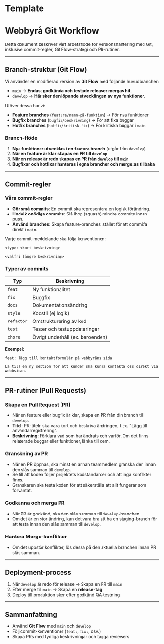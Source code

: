 # Template

# Webbyrå Git Workflow

Detta dokument beskriver vårt arbetsflöde för versionshantering med Git, inklusive commit-regler, Git Flow-strategi och PR-rutiner.

---

##  Branch-struktur (Git Flow)
Vi använder en modifierad version av **Git Flow** med följande huvudbrancher:

- `main` → **Endast godkända och testade releaser mergas hit**.
- `develop` → **Här sker den löpande utvecklingen av nya funktioner**.

Utöver dessa har vi:

- **Feature branches** (`feature/namn-på-funktion`) → För nya funktioner
- **Bugfix branches** (`bugfix/beskrivning`) → För att fixa buggar
- **Hotfix branches** (`hotfix/kritisk-fix`) → För kritiska buggar i `main`

###  Branch-flöde
1. **Nya funktioner utvecklas i en `feature` branch** (utgår från `develop`)
2. **När en feature är klar skapas en PR till `develop`**
3. **När en release är redo skapas en PR från `develop` till `main`**
4. **Bugfixar och hotfixar hanteras i egna brancher och merge:as tillbaka**

---

##  Commit-regler

###  Våra commit-regler
- **Gör små commits**: En commit ska representera en logisk förändring.
- **Undvik onödiga commits**: Slå ihop (squash) mindre commits innan push.
- **Använd branches**: Skapa feature-branches istället för att commit’a direkt i `main`.

Varje commit-meddelande ska följa konventionen:

```
<typ>: <kort beskrivning>

<valfri längre beskrivning>
```

###  Typer av commits
| Typ           | Beskrivning |
|--------------|------------|
| `feat`       | Ny funktionalitet |
| `fix`        | Buggfix |
| `docs`       | Dokumentationsändring |
| `style`      | Kodstil (ej logik) |
| `refactor`   | Omstrukturering av kod |
| `test`       | Tester och testuppdateringar |
| `chore`      | Övrigt underhåll (ex. beroenden) |

**Exempel:**
```
feat: lägg till kontaktformulär på webbyråns sida

La till en ny sektion för att kunder ska kunna kontakta oss direkt via webbsidan.
```

---

## PR-rutiner (Pull Requests)

###  Skapa en Pull Request (PR)
- När en feature eller bugfix är klar, skapa en PR från din branch till `develop`.
- **Titel**: PR-titeln ska vara kort och beskriva ändringen, t.ex. "Lägg till användarregistrering".
- **Beskrivning**: Förklara vad som har ändrats och varför. Om det finns relaterade buggar eller funktioner, länka till dem.

###  Granskning av PR
- När en PR öppnas, ska minst en annan teammedlem granska den innan den slås samman till `develop`.
- Se till att koden följer projektets kodstandarder och att inga konflikter finns.
- Granskaren ska testa koden för att säkerställa att allt fungerar som förväntat.

### Godkänna och merga PR
- När PR är godkänd, ska den slås samman till `develop`-branchen.
- Om det är en stor ändring, kan det vara bra att ha en staging-branch för att testa innan den slås samman till `develop`.

###  Hantera Merge-konflikter
- Om det uppstår konflikter, lös dessa på den aktuella branchen innan PR slås samman.

---

## Deployment-process

1. När `develop` är redo för release → Skapa en PR till `main`
2. Efter merge till `main` → Skapa en **release-tag**
3. Deploy till produktion sker efter godkänd QA-testning

---

## Sammanfattning
- Använd **Git Flow** med `main` och `develop`
- Följ commit-konventioner (`feat:`, `fix:`, osv.)
- Skapa PRs med tydliga beskrivningar och tagga reviewers

